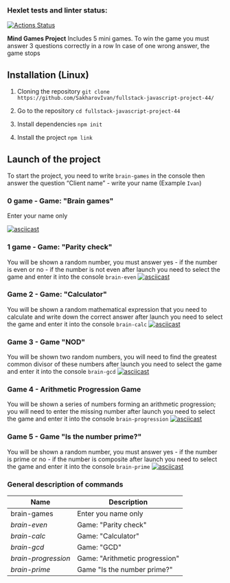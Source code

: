 ### Hexlet tests and linter status:

[![Actions Status](https://github.com/SakharovIvan/fullstack-javascript-project-44/actions/workflows/hexlet-check.yml/badge.svg)](https://github.com/SakharovIvan/fullstack-javascript-project-44/actions)

**Mind Games Project**
Includes 5 mini games.
To win the game you must answer 3 questions correctly in a row
In case of one wrong answer, the game stops

<!--Installation-->

## Installation (Linux)

1. Cloning the repository
   `git clone https://github.com/SakharovIvan/fullstack-javascript-project-44/`

2. Go to the repository
   `cd fullstack-javascript-project-44`

3. Install dependencies
   `npm init`

4. Install the project
   `npm link`

## Launch of the project

To start the project, you need to write `brain-games` in the console
then answer the question “Client name” - write your name (Example `Ivan`)

### 0 game - Game: "Brain games"

Enter your name only

[![asciicast](https://asciinema.org/a/9R6GD0ThViKMylJlzfsiuFjYj.svg)](https://asciinema.org/a/9R6GD0ThViKMylJlzfsiuFjYj)

### 1 game - Game: "Parity check"

You will be shown a random number, you must answer yes - if the number is even or no - if the number is not even
after launch you need to select the game and enter it into the console
`brain-even`
[![asciicast](https://asciinema.org/a/J4aFJzBpslBfnNYhgjFxK3N9b.svg)](https://asciinema.org/a/J4aFJzBpslBfnNYhgjFxK3N9b)

### Game 2 - Game: "Calculator"

You will be shown a random mathematical expression that you need to calculate and write down the correct answer
after launch you need to select the game and enter it into the console
`brain-calc`
[![asciicast](https://asciinema.org/a/FcgGJyPS7HawGYyvzVRsO7eG0.svg)](https://asciinema.org/a/FcgGJyPS7HawGYyvzVRsO7eG0)

### Game 3 - Game "NOD"

You will be shown two random numbers, you will need to find the greatest common divisor of these numbers
after launch you need to select the game and enter it into the console
`brain-gcd`
[![asciicast](https://asciinema.org/a/C4Mux1fBp34U3B89JB0CcOdpp.svg)](https://asciinema.org/a/C4Mux1fBp34U3B89JB0CcOdpp)

### Game 4 - Arithmetic Progression Game

You will be shown a series of numbers forming an arithmetic progression; you will need to enter the missing number
after launch you need to select the game and enter it into the console
`brain-progression`
[![asciicast](https://asciinema.org/a/GZcncjt7qK0VsqtPuE6rmSSEP.svg)](https://asciinema.org/a/GZcncjt7qK0VsqtPuE6rmSSEP)

### Game 5 - Game "Is the number prime?"

You will be shown a random number, you must answer yes - if the number is prime or no - if the number is composite
after launch you need to select the game and enter it into the console
`brain-prime`
[![asciicast](https://asciinema.org/a/Hz20jfLAFaUv5QgArlqmzDfov.svg)](https://asciinema.org/a/Hz20jfLAFaUv5QgArlqmzDfov)

### General description of commands

| Name                | Description                    |
| ------------------- | ------------------------------ |
| brain-games         | Enter you name only            |
| _brain-even_        | Game: "Parity check"           |
| _brain-calc_        | Game: "Calculator"             |
| _brain-gcd_         | Game: "GCD"                    |
| _brain-progression_ | Game: "Arithmetic progression" |
| _brain-prime_       | Game "Is the number prime?"    |
